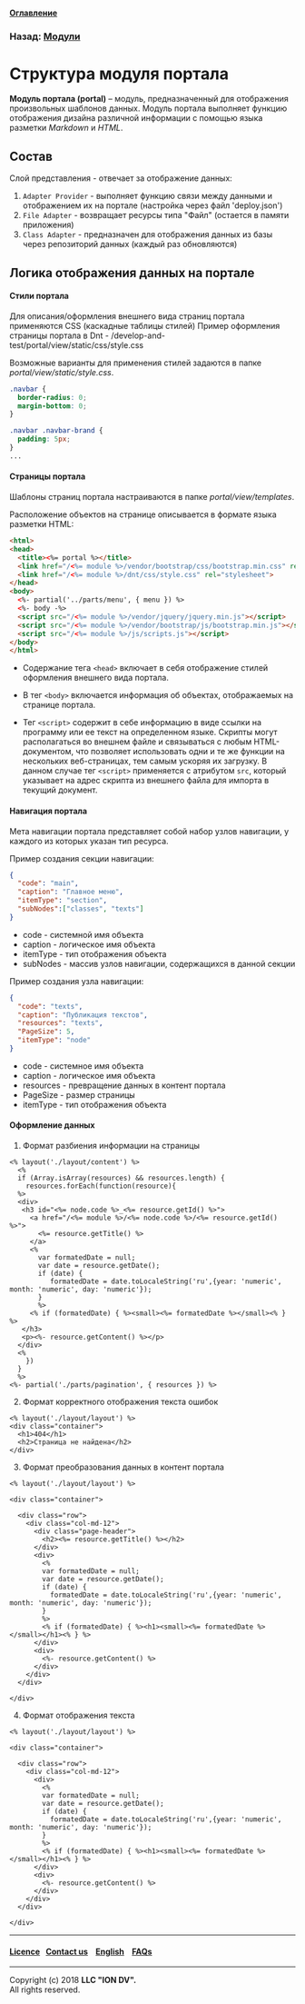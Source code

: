 #### [Оглавление](/docs/ru/index.md)

### Назад: [Модули](/docs/ru/3_modules_description/modules.md)

# Структура модуля портала

**Модуль портала (portal)** – модуль, предназначенный для отображения произвольных шаблонов данных. Модуль портала выполняет функцию отображения дизайна различной информации с помощью языка разметки *Markdown* и *HTML*.


## Состав
Слой представления - отвечает за отображение данных:

1. `Adapter Provider` - выполняет функцию связи между данными и отображением их на портале (настройка через файл 'deploy.json')
2. `File Adapter` - возвращает ресурсы типа "Файл" (остается в памяти приложения)
3. `Class Adapter` - предназначен для отображения данных из базы через репозиторий данных (каждый раз обновляются)

## Логика отображения данных на портале

#### Стили портала

Для описания/оформления внешнего вида страниц портала применяются CSS (каскадные таблицы стилей)
Пример оформления страницы портала в Dnt - /develop-and-test/portal/view/static/css/style.css

Возможные варианты для применения стилей задаются в папке *portal/view/static/style.css*.

```css
.navbar {
  border-radius: 0;
  margin-bottom: 0;
}

.navbar .navbar-brand {
  padding: 5px;
}
...
```

#### Страницы портала

Шаблоны страниц портала настраиваются в папке *portal/view/templates*. 

Расположение объектов на странице описывается в формате языка разметки HTML:

```html
<html>
<head>
  <title><%= portal %></title>
  <link href="/<%= module %>/vendor/bootstrap/css/bootstrap.min.css" rel="stylesheet">
  <link href="/<%= module %>/dnt/css/style.css" rel="stylesheet">
</head>
<body>
  <%- partial('../parts/menu', { menu }) %>
  <%- body -%>
  <script src="/<%= module %>/vendor/jquery/jquery.min.js"></script>
  <script src="/<%= module %>/vendor/bootstrap/js/bootstrap.min.js"></script>
  <script src="/<%= module %>/js/scripts.js"></script>
</body>
</html>
```

* Содержание тега `<head>` включает в себя отображение стилей оформления внешнего вида портала.

* В тег `<body>` включается информация об объектах, отображаемых на странице портала.

* Тег `<script>` содержит в себе информацию в виде ссылки на программу или ее текст на определенном языке. Скрипты могут располагаться во внешнем файле и связываться с любым HTML-документом, что позволяет использовать одни и те же функции на нескольких веб-страницах, тем самым ускоряя их загрузку. В данном случае тег `<script>` применяется с атрибутом `src`, который указывает на адрес скрипта из внешнего файла для импорта в текущий документ.

#### Навигация портала

Мета навигации портала представляет собой набор узлов навигации, у каждого из которых указан тип ресурса.

Пример создания секции навигации:

```json
{
  "code": "main",
  "caption": "Главное меню",
  "itemType": "section",
  "subNodes":["classes", "texts"]
}
```
* code - системной имя объекта
* caption - логическое имя объекта
* itemType - тип отображения объекта
* subNodes - массив узлов навигации, содержащихся в данной секции

Пример создания узла навигации:

```json
{
  "code": "texts",
  "caption": "Публикация текстов",
  "resources": "texts",
  "PageSize": 5,
  "itemType": "node"
}
```
* code - системное имя объекта
* caption - логическое имя объекта
* resources - превращение данных в контент портала
* PageSize - размер страницы
* itemType -  тип отображения объекта

#### Оформление данных


1. Формат разбиения информации на страницы
```
<% layout('./layout/content') %>
  <%
  if (Array.isArray(resources) && resources.length) {
    resources.forEach(function(resource){
  %>
  <div>
   <h3 id="<%= node.code %>_<%= resource.getId() %>">
     <a href="/<%= module %>/<%= node.code %>/<%= resource.getId() %>">
       <%= resource.getTitle() %>
     </a>
     <%
       var formatedDate = null;
       var date = resource.getDate();
       if (date) {
          formatedDate = date.toLocaleString('ru',{year: 'numeric', month: 'numeric', day: 'numeric'});
       }
       %>
     <% if (formatedDate) { %><small><%= formatedDate %></small><% } %>
   </h3>
   <p><%- resource.getContent() %></p>
  </div>
  <%
    })
  }
  %>
<%- partial('./parts/pagination', { resources }) %>
```

2. Формат корректного отображения текста ошибок 

```
<% layout('./layout/layout') %>
<div class="container">
  <h1>404</h1>
  <h2>Страница не найдена</h2>
</div>
```

3. Формат преобразования данных в контент портала 

```
<% layout('./layout/layout') %>

<div class="container">

  <div class="row">
    <div class="col-md-12">
      <div class="page-header">
        <h2><%= resource.getTitle() %></h2>
      </div>
      <div>
        <%
        var formatedDate = null;
        var date = resource.getDate();
        if (date) {
          formatedDate = date.toLocaleString('ru',{year: 'numeric', month: 'numeric', day: 'numeric'});
        }
        %>
        <% if (formatedDate) { %><h1><small><%= formatedDate %></small></h1><% } %>
      </div>
      <div>
        <%- resource.getContent() %>
      </div>
    </div>
  </div>

</div>
```

4. Формат отображения текста

```
<% layout('./layout/layout') %>

<div class="container">

  <div class="row">
    <div class="col-md-12">
      <div>
        <%
        var formatedDate = null;
        var date = resource.getDate();
        if (date) {
          formatedDate = date.toLocaleString('ru',{year: 'numeric', month: 'numeric', day: 'numeric'});
        }
        %>
        <% if (formatedDate) { %><h1><small><%= formatedDate %></small></h1><% } %>
      </div>
      <div>
        <%- resource.getContent() %>
      </div>
    </div>
  </div>

</div>
```

--------------------------------------------------------------------------  


 #### [Licence](/LICENCE.md)&ensp;  [Contact us](https://iondv.ru/index.html) &ensp;  [English](/docs/en/3_modules_description/portal.md) &ensp; [FAQs](/faqs.md)  <div><img src="https://mc.iondv.com/watch/local/docs/framework" style="position:absolute; left:-9999px;" height=1 width=1 alt="iondv metrics"></div>         



--------------------------------------------------------------------------  

Copyright (c) 2018 **LLC "ION DV".**   
All rights reserved. 